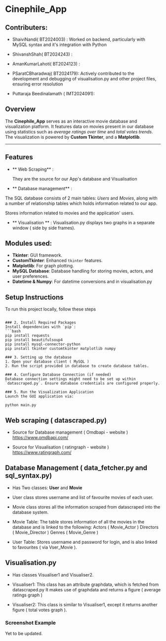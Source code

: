 # Cinephile_App 
## Contributers: 
- ShaiviNandi( BT2024003) : Worked on backend, particularly with MySQL syntax and it's
                              integration with Python
- ShivanshShah( BT2024243) :

- AmanKumarLahoti( BT2024123) :

- PSaratCBharadwaj( BT2024179): Actively contributed to the development and debugging of visualisation.py and other project files, ensuring error resolution

- Puttaraja Beedinalamath ( IMT2024091): 
## Overview

The **Cinephile_App** serves as an interactive movie database and visualization platform. It features data on movies present  in our database  using statistics such as *average ratings over time* and *total votes trends*. The visualization is powered by **Custom Tkinter**, and a **Matplotlib**.

---

## Features
-   ** Web Scraping** :

     They are the source for our App's database and Visualisation
    
-   ** Database management** :

   The SQL database consists of 2 main tables: *Users* and *Movies*, along with a number of
  relationship tables which holds information related to our app.
  
   Stores information related to movies and the application' users.
- ** Visualisation ** : Visualisation.py displays two graphs in a separate window ( side by side frames). 

## Modules used: 
- **Tkinter**: GUI framework.
- **CustomTkinter**: Enhanced `tkinter` features.
- **Matplotlib**: For graph plotting.
- **MySQL Database**: Database handling for storing movies, actors, and user preferences.
- **Datetime & Numpy**: For datetime conversions and in visualisation.py

## Setup Instructions

To run this project locally, follow these steps
```

### 2. Install Required Packages
Install dependencies with `pip`:
```bash
pip install requests
pip install beautifulsoup4
pip install mysql-connector-python
pip install tkinter customtkinter matplotlib numpy

### 3. Setting up the database
1. Open your database client ( MySQL )
2. Run the script provided in database to create database tables. 

### 4. Configure Database Connection (if needed)
Database connection settings might need to be set up within `datascraped.py`. Ensure database credentials are configured properly.

### 5. Run the Visualization Application
Launch the GUI application via:

python main.py
```
## Web scraping ( datascraped.py) 

- Source for Database management ( Omdbapi - website )
   https://www.omdbapi.com/

- Source for Visualisation ( ratingraph - website )
    https://www.ratingraph.com/

## Database Management ( data_fetcher.py and sql_syntax.py) 

- Has Two classes:
  **User** and **Movie**
 
- User class stores username and list of favourite movies of each user.
- Movie class stores all the information scraped from datascraped into the database system.

- Movie Table:
  The table stores information of all the movies in the database and is linked to the following:
  Actors ( Movie_Actor )
  Directors ( Movie_Director )
  Genres ( Movie_Genre )

- User Table:
 Stores username and password for login, and is also linked to favourites ( via Vser_Movie ).
## Visualisation.py
- Has classes Visualiser1 and Visualiser2. 
- Visualiser1: This class has an attribute graphdata, which is fetched from datascraped.py
  It makes use of graphdata and returns a figure ( average ratings graph )
   
- Visualiser2: This class is similar to Visualiser1, except it returns another figure
  ( total votes graph ).

### Screenshot Example
 Yet to be updated.

 ## 
